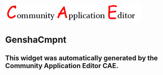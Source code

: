 ![CAE](https://github.com/CAE-Community-Application-Editor/CAE-Deployment-Temp/blob/gh-pages/frontendComponent-161/img/logo.png)  

GenshaCmpnt
===================


This widget was automatically generated by the Community Application Editor CAE.  
---------------
